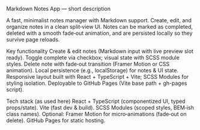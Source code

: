Markdown Notes App — short description

A fast, minimalist notes manager with Markdown support. Create, edit, and organize notes in a clean split‑view UI. Notes can be marked as completed, deleted with a smooth fade‑out animation, and are persisted locally so they survive page reloads.

Key functionality
Create & edit notes (Markdown input with live preview slot ready).
Toggle complete via checkbox; visual state with SCSS module styles.
Delete note with fade‑out transition (Framer Motion or CSS animation).
Local persistence (e.g., localStorage) for notes & UI state.
Responsive layout built with React + TypeScript + Vite; SCSS Modules for styling isolation.
Deployable to GitHub Pages (Vite base path + gh-pages script). 

Tech stack (as used here)
React + TypeScript (componentized UI, typed props/state).
Vite (fast dev & build).
SCSS Modules (scoped styles, BEM‑ish class names).
Optional: Framer Motion for micro‑animations (fade‑out on delete).
GitHub Pages for static hosting.
